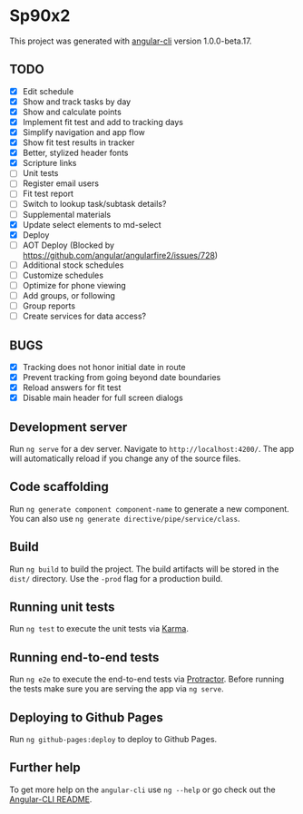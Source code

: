 # Sp90x2

This project was generated with [angular-cli](https://github.com/angular/angular-cli) version 1.0.0-beta.17.

## TODO

- [x] Edit schedule
- [x] Show and track tasks by day
- [x] Show and calculate points
- [x] Implement fit test and add to tracking days
- [x] Simplify navigation and app flow
- [x] Show fit test results in tracker
- [x] Better, stylized header fonts
- [x] Scripture links
- [ ] Unit tests
- [ ] Register email users
- [ ] Fit test report
- [ ] Switch to lookup task/subtask details?
- [ ] Supplemental materials
- [x] Update select elements to md-select
- [x] Deploy
- [ ] AOT Deploy (Blocked by https://github.com/angular/angularfire2/issues/728)
- [ ] Additional stock schedules
- [ ] Customize schedules
- [ ] Optimize for phone viewing
- [ ] Add groups, or following
- [ ] Group reports
- [ ] Create services for data access?

## BUGS
- [x] Tracking does not honor initial date in route
- [x] Prevent tracking from going beyond date boundaries
- [x] Reload answers for fit test
- [x] Disable main header for full screen dialogs

## Development server
Run `ng serve` for a dev server. Navigate to `http://localhost:4200/`. The app will automatically reload if you change any of the source files.

## Code scaffolding

Run `ng generate component component-name` to generate a new component. You can also use `ng generate directive/pipe/service/class`.

## Build

Run `ng build` to build the project. The build artifacts will be stored in the `dist/` directory. Use the `-prod` flag for a production build.

## Running unit tests

Run `ng test` to execute the unit tests via [Karma](https://karma-runner.github.io).

## Running end-to-end tests

Run `ng e2e` to execute the end-to-end tests via [Protractor](http://www.protractortest.org/). 
Before running the tests make sure you are serving the app via `ng serve`.

## Deploying to Github Pages

Run `ng github-pages:deploy` to deploy to Github Pages.

## Further help

To get more help on the `angular-cli` use `ng --help` or go check out the [Angular-CLI README](https://github.com/angular/angular-cli/blob/master/README.md).
